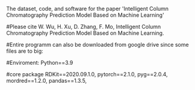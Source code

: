 The dataset, code, and software for the paper 'Intelligent Column Chromatography Prediction Model Based on Machine Learning'

#Please cite
W. Wu, H. Xu, D. Zhang, F. Mo, Intelligent Column Chromatography Prediction Model Based on Machine Learning. 

#Entire programm can also be downloaded from google drive since some files are to big: 

#Enviroment: Python==3.9

#core package RDKit==2020.09.1.0, pytorch==2.1.0, pyg==2.0.4, mordred==1.2.0, pandas==1.3.5,
